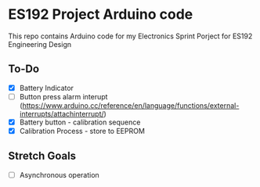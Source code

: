 # ES192 Project Arduino code

This repo contains Arduino code for my Electronics Sprint Porject for ES192 Engineering Design

## To-Do

- [x] Battery Indicator
- [ ] Button press alarm interupt (https://www.arduino.cc/reference/en/language/functions/external-interrupts/attachinterrupt/)
- [x] Battery button - calibration sequence
- [x] Calibration Process - store to EEPROM

## Stretch Goals
- [ ] Asynchronous operation